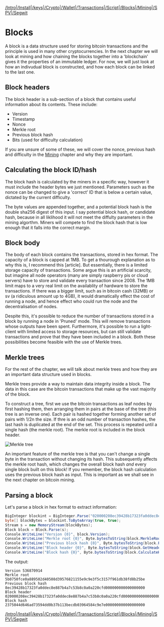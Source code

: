 [/Intro](/index.md)|[/Install](/install.md)|[/keys](/keys.md)|[/Crypto](ecc.md)|[/Wallet](wallet.md)|[/Transactions](transactions.md)|[/Script](script.md)|[/Blocks](blocks.md)|[/Mining](/mining.md)|[/SPV](spv.md)|[/Segwit](segwit.md)

# Blocks

A block is a data structure used for storing bitcoin transactions and the principle is used in many other cryptocurrencies. In the next chapter we will look at mining and how chaining the blocks together into a 'blockchain' gives it the properties of an immutable ledger. For now, we will just look at how an indivudual block is constructed, and how each block can be linked to the last one.

## Block headers

The block header is a sub-section of a block that contains useful information about its contents. These include:

- Version
- Timestamp
- Nonce
- Merkle root
- Previous block hash
- Bits (used for difficulty calculation)

If you are unsure of some of these, we will cover the nonce, previous hash and difficulty in the [Mining](/mining.md) chapter and why they are important. 

## Calculating the block ID/hash

The block hash is calculated by the miners in a specific way, however it must include the header bytes we just mentioned. Parameters such as the nonce can be changed to give a 'correct' ID that is below a certain value, dictated by the current difficulty. 

The byte values are appended together, and a potential block hash is the double sha256 digest of this input. I say potential block hash, or candidate hash, because in all liklihood it will not meet the diffulty parameters in the mining algorthm. Miners will compete to find the block hash that is low enough that it falls into the correct margin.

## Block body

The body of each block contains the transactions, stored in hex format. The capacity of a block is capped at 1MB. To get a thourough explanation as to why this is, I recommend this [article]. But essentially, there is a limited storage capacity of transactions. Some argue this is an artificial scarcity, but imagine all node operators (many are simply raspberry pis or cloud servers) have to store and validate every transaction since 2008. The 1MB limit maps to a very real limit on the availablity of hardware to store the transactions. If there was a bigger limit, such as in bitcoin cash (32MB) or sv (a ridiculous amount up to 4GB), it would dramatically effect the cost of running a node, and hence effect who could run the node and the decentralisation of nodes. 

Despite this, it's possible to reduce the number of transactions stored in a block by running a node in 'Pruned' mode. This will remove transactions whose outputs have been spent. Furthermore, it's possible to run a light-client with limited access to storage resources, but can still validate transactions and prove that they have been included in a block. Both these possibilities become feasible with the use of Merkle trees.

## Merkle trees

For the rest of the chapter, we will talk about merkle trees and how they are an important data structure used in blocks. 

Merkle trees provide a way to maintain data integrity inside a block. The data in this case are the bitcoin transactions that make up the vast majority of the block. 

To construct a tree, first we use the bitcoin transactions as leaf nodes by first hashing them, then arranging them in pairs at the base of the tree (this tree is an inverse one). Each pair is hashed together forming another set of pairs with 1/2n the size. If thre is an odd number of transaction hashes, the last hash is duplicated at the end of the set. This process is repeated until a single hash (the merkle root). The merkle root is included in the block header.

![Merkle tree](/assets/merkletree.png)

An important feature of the merkle tree is that you can't change a single byte in the transaction without changing its hash. This subsequently affects the merkle root hash, which changes the overall block hash *and* every single block built on this block! If you remember, the block hash calculation uses the previous block hash as input. This is important as we shall see in the next chapter on bitcoin mining. 

## Parsing a block

Let's parse a block in hex format to extract information:

```c#
BigInteger blockint = BigInteger.Parse("020000208ec39428b17323fa0ddec8e887b4a7c53b8c0a0a220cfd0000000000000000005b0750fce0a889502d40508d39576821155e9c9e3f5c3157f961db38fd8b25be1e77a759e93c0118a4ffd71d", System.Globalization.NumberStyles.HexNumber);
byte[] blockBytes = blockint.ToByteArray(true, true);
Stream s = new MemoryStream(blockBytes);
Block block = Block.Parse(s);
Console.WriteLine("Version {0}", block.Version);
Console.WriteLine("Merkle root {0}", Byte.bytesToString(block.MerkleRoot));
Console.WriteLine("Previous block hash {0}", Byte.bytesToString(block.PrevBlock));
Console.WriteLine("Block header {0}", Byte.bytesToString(block.GetHeader()));
Console.WriteLine("Block hash {0}", Byte.bytesToString(block.CalculateHash()));
```

The output:

```
Version 536870914
Merkle root 5b0750fce0a889502d40508d39576821155e9c9e3f5c3157f961db38fd8b25be
Previous block hash 8ec39428b17323fa0ddec8e887b4a7c53b8c0a0a220cfd000000000000000000
Block header 020000208ec39428b17323fa0ddec8e887b4a7c53b8c0a0a220cfd0000000000000000005b0750fce0a889502d40508d39576821155e9c9e3f5c3157f961db38fd8b25be1e77a759e93c0118a4ffd71d
Block hash 2375044d646ad73594dd0b37b113becdb03964584c9e7e000000000000000000
```


[/Intro](/index.md)|[/Install](/install.md)|[/keys](/keys.md)|[/Crypto](ecc.md)|[/Wallet](wallet.md)|[/Transactions](transactions.md)|[/Script](script.md)|[/Blocks](blocks.md)|[/Mining](/mining.md)|[/SPV](spv.md)|[/Segwit](segwit.md)
